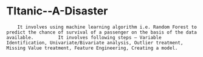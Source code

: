 # TItanic--A-Disaster
        It involves using machine learning algorithm i.e. Random Forest to predict the chance of survival of a passenger on the basis of the data available.         It involves following steps – Variable Identification, Univariate/Bivariate analysis, Outlier treatment, Missing Value treatment, Feature Engineering, Creating a model.
